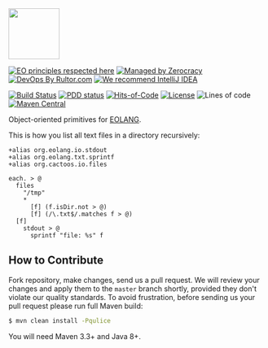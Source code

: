 <img src="https://www.yegor256.com/images/books/elegant-objects/cactus.svg" height="100px" />

[![EO principles respected here](https://www.elegantobjects.org/badge.svg)](https://www.elegantobjects.org)
[![Managed by Zerocracy](https://www.0crat.com/badge/C63314D6Z.svg)](https://www.0crat.com/p/C63314D6Z)
[![DevOps By Rultor.com](http://www.rultor.com/b/yegor256/eo-cactoos)](http://www.rultor.com/p/yegor256/eo-cactoos)
[![We recommend IntelliJ IDEA](https://www.elegantobjects.org/intellij-idea.svg)](https://www.jetbrains.com/idea/)

[![Build Status](https://travis-ci.org/yegor256/eo-cactoos.svg?branch=master)](https://travis-ci.org/yegor256/eo-cactoos)
[![PDD status](http://www.0pdd.com/svg?name=yegor256/eo-cactoos)](http://www.0pdd.com/p?name=yegor256/eo-cactoos)
[![Hits-of-Code](https://hitsofcode.com/github/yegor256/eo-cactoos)](https://hitsofcode.com/view/github/yegor256/eo-cactoos)
[![License](https://img.shields.io/badge/license-MIT-green.svg)](https://github.com/yegor256/eo-cactoos/blob/master/LICENSE.txt)
![Lines of code](https://img.shields.io/tokei/lines/github/yegor256/eo-cactoos)
[![Maven Central](https://img.shields.io/maven-central/v/org.cactoos/eo-parent.svg)](https://maven-badges.herokuapp.com/maven-central/org.cactoos/eo-parent)

Object-oriented primitives for [EOLANG](https://www.eolang.org).

This is how you list all text files in a directory recursively:

```
+alias org.eolang.io.stdout
+alias org.eolang.txt.sprintf
+alias org.cactoos.io.files

each. > @
  files
    "/tmp"
    *
      [f] (f.isDir.not > @)
      [f] (/\.txt$/.matches f > @)
  [f]
    stdout > @
      sprintf "file: %s" f
```

## How to Contribute

Fork repository, make changes, send us a pull request.
We will review your changes and apply them to the `master` branch shortly,
provided they don't violate our quality standards. To avoid frustration,
before sending us your pull request please run full Maven build:

```bash
$ mvn clean install -Pqulice
```

You will need Maven 3.3+ and Java 8+.

